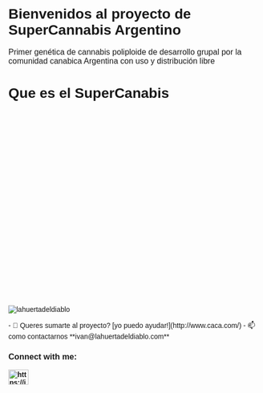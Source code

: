 <h1><span style="font-family:Tahoma,Geneva,sans-serif">Bienvenidos al proyecto de SuperCannabis Argentino</span></h1>

<p><span style="font-family:Tahoma,Geneva,sans-serif"><span style="font-size:16px">Primer gen&eacute;tica de cannabis poliploide de desarrollo grupal por la comunidad canabica Argentina con uso y distribuci&oacute;n libre&nbsp;</span></span></p>

<h1><span style="font-family:Tahoma,Geneva,sans-serif">Que es el SuperCanabis</span></h1>

<p>&nbsp;</p>

<p>&nbsp;</p>

<h1>&nbsp;</h1>

<p>&nbsp;</p>

<p>&nbsp;</p>

<p>&nbsp;</p>

<p>&nbsp;</p>

<p>&nbsp;</p>

<p>&nbsp;</p>

<p>&nbsp;</p>

<p>&nbsp;</p>

<p><span style="font-family:Tahoma,Geneva,sans-serif"><img alt="lahuertadeldiablo" src="https://komarev.com/ghpvc/?username=lahuertadeldiablo&amp;label=Profile%20views&amp;color=0e75b6&amp;style=flat" /></span></p>

<p><span style="font-family:Tahoma,Geneva,sans-serif">- 👯 Queres sumarte al proyecto? [yo puedo ayudar!](http://www.caca.com/) - 📫 como contactarnos **ivan@lahuertadeldiablo.com**</span></p>

<h3><span style="font-family:Tahoma,Geneva,sans-serif">Connect with me:</span></h3>

<p><strong><span style="font-family:Arial,Helvetica,sans-serif"><a href="https://instagram.com/https://instagram.com/lahuertadeldiablo?igshid=ymmymta2m2y=" target="blank"><img alt="https://instagram.com/lahuertadeldiablo?igshid=ymmymta2m2y=" src="https://raw.githubusercontent.com/rahuldkjain/github-profile-readme-generator/master/src/images/icons/Social/instagram.svg" style="height:30px; width:40px" /></a></span></strong></p>
